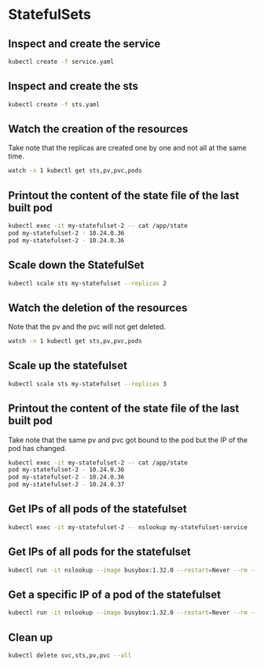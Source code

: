 # StatefulSets

## Inspect and create the service

```bash
kubectl create -f service.yaml
```

## Inspect and create the sts

```bash
kubectl create -f sts.yaml
```

## Watch the creation of the resources

Take note that the replicas are created one by one and not all at the same time.

```bash
watch -n 1 kubectl get sts,pv,pvc,pods
```

## Printout the content of the state file of the last built pod

```bash
kubectl exec -it my-statefulset-2 -- cat /app/state
pod my-statefulset-2 - 10.24.0.36
pod my-statefulset-2 - 10.24.0.36
```

## Scale down the StatefulSet

```bash
kubectl scale sts my-statefulset --replicas 2
```

## Watch the deletion of the resources

Note that the pv and the pvc will not get deleted.

```bash
watch -n 1 kubectl get sts,pv,pvc,pods
```

## Scale up the statefulset

```bash
kubectl scale sts my-statefulset --replicas 3
```

## Printout the content of the state file of the last built pod

Take note that the same pv and pvc got bound to the pod but the IP of the pod has changed. 

```bash
kubectl exec -it my-statefulset-2 -- cat /app/state
pod my-statefulset-2 - 10.24.0.36
pod my-statefulset-2 - 10.24.0.36
pod my-statefulset-2 - 10.24.0.37
```

## Get IPs of all pods of the statefulset
```bash
kubectl exec -it my-statefulset-2 -- nslookup my-statefulset-service 
```

## Get IPs of all pods for the statefulset
```bash
kubectl run -it nslookup --image busybox:1.32.0 --restart=Never --rm -- nslookup my-service
```

## Get a specific IP of a pod of the statefulset
```bash
kubectl run -it nslookup --image busybox:1.32.0 --restart=Never --rm -- nslookup my-sts-0.my-service
```

## Clean up
```bash
kubectl delete svc,sts,pv,pvc --all
```
